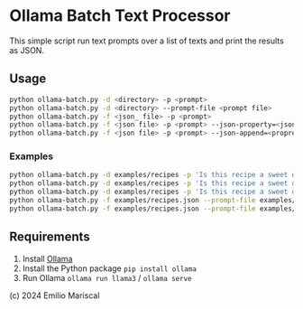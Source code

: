 # Ollama Batch Text Processor

This simple script run text prompts over a list of texts and print the results as JSON. 

## Usage

```bash
python ollama-batch.py -d <directory> -p <prompt> 
python ollama-batch.py -d <directory> --prompt-file <prompt file>
python ollama-batch.py -f <json_ file> -p <prompt> 
python ollama-batch.py -f <json file> -p <prompt> --json-property=<json property to analyze>
python ollama-batch.py -f <json file> -p <prompt> --json-append=<propreties to append>
```

### Examples

```bash
python ollama-batch.py -d examples/recipes -p 'Is this recipe a sweet dessert or salty food?'
python ollama-batch.py -d examples/recipes -p 'Is this recipe a sweet dessert or salty food?' --json-property=ingredients
python ollama-batch.py -d examples/recipes -p 'Is this recipe a sweet dessert or salty food?' --json-property=title
python ollama-batch.py -f examples/recipes.json --prompt-file examples/sweet_or_salty.txt
python ollama-batch.py -f examples/recipes.json --prompt-file examples/sweet_or_salty.txt --json-append=title,url
```

## Requirements

1. Install [Ollama](https://ollama.com/download)
2. Install the Python package `pip install ollama`
3. Run Ollama `ollama run llama3` / `ollama serve`


(c) 2024 Emilio Mariscal
